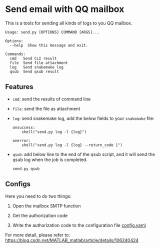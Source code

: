# Send email with QQ mailbox

This is a tools for sending all kinds of logs to you QQ mailbox.

```
Usage: send.py [OPTIONS] COMMAND [ARGS]...

Options:
  --help  Show this message and exit.

Commands:
  cmd   Send CLI result
  file  Send file attachment
  log   Send snakemake log
  qsub  Send qsub result
```

## Features

- `cmd`: send the results of command line

- `file`: send the file as attachment

- `log`: send snakemake log, add the below fields to your `snakemake` file:

    ```
    onsuccess:
        shell("send.py log -l {log}")

    onerror:
        shell("send.py log -l {log} --return_code 1")
    ```

- `qsub`: add below line to the end of the qsub script, and it will send the qsub log when the job is completed.

    `send.py qsub`


## Configs

Here you need to do two things: 

1. Open the mailbox SMTP function 

2. Get the authorization code

3. Write the authorization code to the configuration file [config.yaml](config.yaml)

For more detail, please refer to:
https://blog.csdn.net/MATLAB_matlab/article/details/106240424